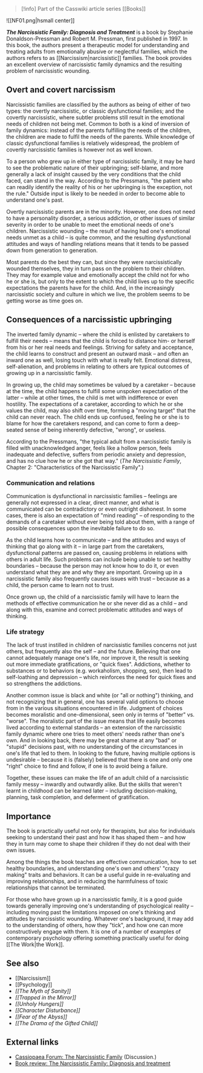 > [!info] Part of the Casswiki article series [[Books]]

![[NF01.png|hsmall center]]


_**The Narcissistic Family: Diagnosis and Treatment**_ is a book by Stephanie Donaldson-Pressman and Robert M. Pressman, first published in 1997. In this book, the authors present a therapeutic model for understanding and treating adults from emotionally abusive or neglectful families, which the authors refers to as [[Narcissism|narcissistic]] families. The book provides an excellent overview of narcissistic family dynamics and the resulting problem of narcissistic wounding.

Overt and covert narcissism
---------------------------

Narcissistic families are classified by the authors as being of either of two types: the overtly narcissistic, or classic dysfunctional families; and the covertly narcissistic, where subtler problems still result in the emotional needs of children not being met. Common to both is a kind of inversion of family dynamics: instead of the parents fulfilling the needs of the children, the children are made to fulfil the needs of the parents. While knowledge of classic dysfunctional families is relatively widespread, the problem of covertly narcissistic families is however not as well known.

To a person who grew up in either type of narcissistic family, it may be hard to see the problematic nature of their upbringing; self-blame, and more generally a lack of insight caused by the very conditions that the child faced, can stand in the way. According to the Pressmans, "the patient who can readily identify the reality of his or her upbringing is the exception, not the rule." Outside input is likely to be needed in order to become able to understand one's past.

Overtly narcissistic parents are in the minority. However, one does not need to have a personality disorder, a serious addiction, or other issues of similar severity in order to be unable to meet the emotional needs of one's children. Narcissistic wounding – the result of having had one's emotional needs unmet as a child – is quite common, and the resulting dysfunctional attitudes and ways of handling relations means that it tends to be passed down from generation to generation.

Most parents do the best they can, but since they were narcissistically wounded themselves, they in turn pass on the problem to their children. They may for example value and emotionally accept the child not for who he or she is, but only to the extent to which the child lives up to the specific expectations the parents have for the child. And, in the increasingly narcissistic society and culture in which we live, the problem seems to be getting worse as time goes on.

Consequences of a narcissistic upbringing
-----------------------------------------

The inverted family dynamic – where the child is enlisted by caretakers to fulfill their needs – means that the child is forced to distance him- or herself from his or her real needs and feelings. Striving for safety and acceptance, the child learns to construct and present an outward mask – and often an inward one as well, losing touch with what is really felt. Emotional distress, self-alienation, and problems in relating to others are typical outcomes of growing up in a narcissistic family.

In growing up, the child may sometimes be valued by a caretaker – because at the time, the child happens to fulfill some unspoken expectation of the latter – while at other times, the child is met with indifference or even hostility. The expectations of a caretaker, according to which he or she values the child, may also shift over time, forming a "moving target" that the child can never reach. The child ends up confused, feeling he or she is to blame for how the caretakers respond, and can come to form a deep-seated sense of being inherently defective, "wrong", or useless.

According to the Pressmans, "the typical adult from a narcissistic family is filled with unacknowledged anger, feels like a hollow person, feels inadequate and defective, suffers from periodic anxiety and depression, and has no clue how he or she got that way." (_The Narcissistic Family_, Chapter 2: "Characteristics of the Narcissistic Family".)

### Communication and relations

Communication is dysfunctional in narcissistic families – feelings are generally not expressed in a clear, direct manner, and what is communicated can be contradictory or even outright dishonest. In some cases, there is also an expectation of "mind reading" – of responding to the demands of a caretaker without ever being told about them, with a range of possible consequences upon the inevitable failure to do so.

As the child learns how to communicate – and the attitudes and ways of thinking that go along with it – in large part from the caretakers, dysfunctional patterns are passed on, causing problems in relations with others in adult life. Such problems can include being unable to set healthy boundaries – because the person may not know how to do it, or even understand what they are and why they are important. Growing up in a narcissistic family also frequently causes issues with trust – because as a child, the person came to learn not to trust.

Once grown up, the child of a narcissistic family will have to learn the methods of effective communication he or she never did as a child – and along with this, examine and correct problematic attitudes and ways of thinking.

### Life strategy

The lack of trust instilled in children of narcissistic families concerns not just others, but frequently also the self – and the future. Believing that one cannot adequately manage one's life, nor improve it, the result is seeking out more immediate gratifications, or "quick fixes". Addictions, whether to substances or to behaviors (e.g. workaholism, shopping, sex), then lead to self-loathing and depression – which reinforces the need for quick fixes and so strengthens the addictions.

Another common issue is black and white (or "all or nothing") thinking, and not recognizing that in general, one has several valid options to choose from in the various situations encountered in life. Judgment of choices becomes moralistic and one-dimensional, seen only in terms of "better" vs. "worse". The moralistic part of the issue means that life easily becomes lived according to external standards – an extension of the narcissistic family dynamic where one tries to meet others' needs rather than one's own. And in looking back, there may be great shame at any "bad" or "stupid" decisions past, with no understanding of the circumstances in one's life that led to them. In looking to the future, having multiple options is undesirable – because it is (falsely) believed that there is one and only one "right" choice to find and follow, if one is to avoid being a failure.

Together, these issues can make the life of an adult child of a narcissistic family messy – inwardly and outwardly alike. But the skills that weren't learnt in childhood can be learned later – including decision-making, planning, task completion, and deferment of gratification.

Importance
----------

The book is practically useful not only for therapists, but also for individuals seeking to understand their past and how it has shaped them – and how they in turn may come to shape their children if they do not deal with their own issues.

Among the things the book teaches are effective communication, how to set healthy boundaries, and understanding one's own and others' "crazy making" traits and behaviors. It can be a useful guide in re-evaluating and improving relationships, and in reducing the harmfulness of toxic relationships that cannot be terminated.

For those who have grown up in a narcissistic family, it is a good guide towards generally improving one's understanding of psychological reality – including moving past the limitations imposed on one's thinking and attitudes by narcissistic wounding. Whatever one's background, it may add to the understanding of others, how they "tick", and how one can more constructively engage with them. It is one of a number of examples of contemporary psychology offering something practically useful for doing [[The Work|the Work]].

See also
--------

*   [[Narcissism]]
*   [[Psychology]]
*   _[[The Myth of Sanity]]_
*   _[[Trapped in the Mirror]]_
*   _[[Unholy Hungers]]_
*   _[[Character Disturbance]]_
*   _[[Fear of the Abyss]]_
*   _[[The Drama of the Gifted Child]]_

External links
--------------

*   [Cassiopaea Forum: The Narcissistic Family](https://cassiopaea.org/forum/index.php/topic,7177.0.html) (Discussion.)
*   [Book review: The Narcissistic Family: Diagnosis and treatment](http://www.sott.net/article/289548-Book-review-The-Narcissistic-Family-Diagnosis-and-treatment)